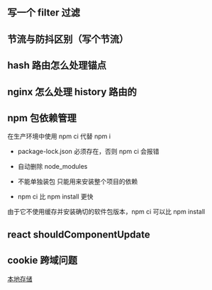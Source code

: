 ## 写一个 filter 过滤

## 节流与防抖区别（写个节流）

## hash 路由怎么处理锚点

## nginx 怎么处理 history 路由的

## npm 包依赖管理

在生产环境中使用 npm ci 代替 npm i

- package-lock.json 必须存在，否则 npm ci 会报错

- 自动删除 node_modules

- 不能单独装包 只能用来安装整个项目的依赖

* npm ci 比 npm install 更快

由于它不使用缓存并安装确切的软件包版本，npm ci 可以比 npm install

## react shouldComponentUpdate

## cookie 跨域问题

[本地存储](../../html&css/本地存储的几种对比.md)
